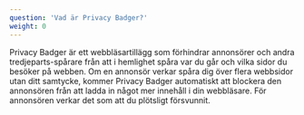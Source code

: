 ```yaml
---
question: 'Vad är Privacy Badger?'
weight: 0
---
```


Privacy Badger är ett webbläsartillägg som förhindrar annonsörer och andra tredjeparts-spårare från att i hemlighet spåra var du går och vilka sidor du besöker på webben.  Om en annonsör verkar spåra dig över flera webbsidor utan ditt samtycke, kommer Privacy Badger automatiskt att blockera den annonsören från att ladda in något mer innehåll i din webbläsare.  För annonsören verkar det som att du plötsligt försvunnit.
